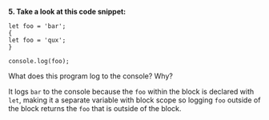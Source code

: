 **5. Take a look at this code snippet:**

```
let foo = 'bar';
{
let foo = 'qux';
}

console.log(foo);
```

What does this program log to the console? Why?

It logs `bar` to the console because the `foo` within the block is declared with `let`, making it a separate variable with block scope so logging `foo` outside of the block returns the `foo` that is outside of the block.
